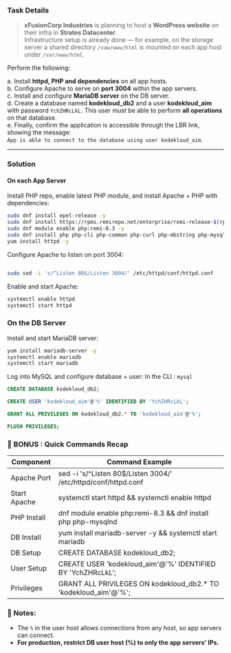 
### Task Details  
> **xFusionCorp Industries** is planning to host a **WordPress website** on their infra in **Stratos Datacenter**.  
Infrastructure setup is already done — for example, on the storage server a shared directory `/vaw/www/html` is mounted on each app host under `/var/www/html`.  

Perform the following:  

a. Install **httpd, PHP and dependencies** on all app hosts.  
b. Configure Apache to serve on **port 3004** within the app servers.  
c. Install and configure **MariaDB server** on the DB server.  
d. Create a database named **kodekloud_db2** and a user **kodekloud_aim** with password `YchZHRcLkL`. This user must be able to perform **all operations** on that database.  
e. Finally, confirm the application is accessible through the LBR link, showing the message:  
`App is able to connect to the database using user kodekloud_aim`.  

---

### Solution  

#### On each App Server  

Install PHP repo, enable latest PHP module, and install Apache + PHP with dependencies:  
```bash
sudo dnf install epel-release -y
sudo dnf install https://rpms.remirepo.net/enterprise/remi-release-$(rpm -E %rhel).rpm -y
sudo dnf module enable php:remi-8.3 -y
sudo dnf install php php-cli php-common php-curl php-mbstring php-mysqlnd php-xml -y
yum install httpd -y
```
Configure Apache to listen on port 3004:

```bash

sudo sed -i 's/^Listen 80$/Listen 3004/' /etc/httpd/conf/httpd.conf
```
Enable and start Apache:

```bash
systemctl enable httpd
systemctl start httpd
```
### On the DB Server
Install and start MariaDB server:

```bash
yum install mariadb-server -y
systemctl enable mariadb
systemctl start mariadb
```
Log into MySQL and configure database + user: 
In the CLI : ```mysql ```
```sql
CREATE DATABASE kodekloud_db2;

CREATE USER 'kodekloud_aim'@'%' IDENTIFIED BY 'YchZHRcLkL';

GRANT ALL PRIVILEGES ON kodekloud_db2.* TO 'kodekloud_aim'@'%';

FLUSH PRIVILEGES;
```

### 🧠 BONUS : Quick Commands Recap
| Component    | Command Example                                              |
|--------------|--------------------------------------------------------------|
| Apache Port  | sed -i 's/^Listen 80$/Listen 3004/' /etc/httpd/conf/httpd.conf |
| Start Apache | systemctl start httpd && systemctl enable httpd              |
| PHP Install  | dnf module enable php:remi-8.3 && dnf install php php-mysqlnd |
| DB Install   | yum install mariadb-server -y && systemctl start mariadb     |
| DB Setup     | CREATE DATABASE kodekloud_db2;                               |
| User Setup   | CREATE USER 'kodekloud_aim'@'%' IDENTIFIED BY 'YchZHRcLkL';  |
| Privileges   | GRANT ALL PRIVILEGES ON kodekloud_db2.* TO 'kodekloud_aim'@'%'; |
### 🔐 Notes: 
-   The `%` in the user host allows connections from any host, so app servers can connect.
- **For production, restrict DB user host (%) to only the app servers’ IPs.**

